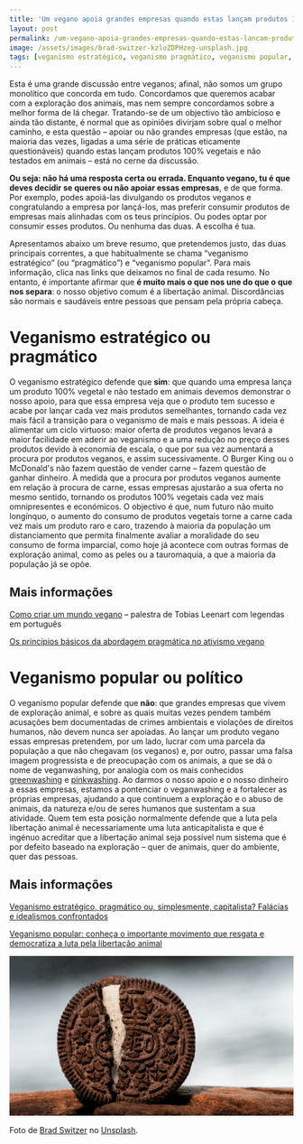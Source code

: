 ```yaml
---
title: 'Um vegano apoia grandes empresas quando estas lançam produtos 100% vegetais?'
layout: post
permalink: /um-vegano-apoia-grandes-empresas-quando-estas-lancam-produtos-100-vegetais/
image: /assets/images/brad-switzer-kzloZDPHzeg-unsplash.jpg
tags: [veganismo estratégico, veganismo pragmático, veganismo popular, veganismo político]
---
```

Esta é uma grande discussão entre veganos; afinal, não somos um grupo monolítico que concorda em tudo. Concordamos que queremos acabar com a exploração dos animais, mas nem sempre concordamos sobre a melhor forma de lá chegar. Tratando-se de um objectivo tão ambicioso e ainda tão distante, é normal que as opiniões divirjam sobre qual o melhor caminho, e esta questão &#8211; apoiar ou não grandes empresas (que estão, na maioria das vezes, ligadas a uma série de práticas eticamente questionáveis) quando estas lançam produtos 100% vegetais e não testados em animais &#8211; está no cerne da discussão.

**Ou seja: não há uma resposta certa ou errada. Enquanto vegano, tu é que deves decidir se queres ou não apoiar essas empresas**, e de que forma. Por exemplo, podes apoiá-las divulgando os produtos veganos e congratulando a empresa por lançá-los, mas preferir consumir produtos de empresas mais alinhadas com os teus princípios. Ou podes optar por consumir esses produtos. Ou nenhuma das duas. A escolha é tua.

Apresentamos abaixo um breve resumo, que pretendemos justo, das duas principais correntes, a que habitualmente se chama &#8220;veganismo estratégico&#8221; (ou &#8220;pragmático&#8221;) e &#8220;veganismo popular&#8221;. Para mais informação, clica nas links que deixamos no final de cada resumo. No entanto, é importante afirmar que **é muito mais o que nos une do que o que nos separa**: o nosso objetivo comum é a libertação animal. Discordâncias são normais e saudáveis entre pessoas que pensam pela própria cabeça.

# Veganismo estratégico ou pragmático

O veganismo estratégico defende que **sim**: que quando uma empresa lança um produto 100% vegetal e não testado em animais devemos demonstrar o nosso apoio, para que essa empresa veja que o produto tem sucesso e acabe por lançar cada vez mais produtos semelhantes, tornando cada vez mais fácil a transição para o veganismo de mais e mais pessoas. A ideia é alimentar um ciclo virtuoso: maior oferta de produtos veganos levará a maior facilidade em aderir ao veganismo e a uma redução no preço desses produtos devido à economia de escala, o que por sua vez aumentará a procura por produtos veganos, e assim sucessivamente. O Burger King ou o McDonald's não fazem questão de vender carne &#8211; fazem questão de ganhar dinheiro. À medida que a procura por produtos veganos aumente em relação à procura de carne, essas empresas ajustarão a sua oferta no mesmo sentido, tornando os produtos 100% vegetais cada vez mais omnipresentes e económicos. O objectivo é que, num futuro não muito longínquo, o aumento do consumo de produtos vegetais torne a carne cada vez mais um produto raro e caro, trazendo à maioria da população um distanciamento que permita finalmente avaliar a moralidade do seu consumo de forma imparcial, como hoje já acontece com outras formas de exploração animal, como as peles ou a tauromaquia, a que a maioria da população já se opõe.

## Mais informações

[Como criar um mundo vegano](https://www.youtube.com/watch?v=D-3we9c6ttM&cc_load_policy=1&cc_lang_pref=pt) &#8211; palestra de Tobias Leenart com legendas em português

[Os princípios básicos da abordagem pragmática no ativismo vegano](https://www.veganismoestrategico.com.br/postagens/ativismo-focado-em-resultados-praticos-e-pautado-em-pesquisas-e-analises/)

# Veganismo popular ou político

O veganismo popular defende que **não**: que grandes empresas que vivem de exploração animal, e sobre as quais muitas vezes pendem também acusações bem documentadas de crimes ambientais e violações de direitos humanos, não devem nunca ser apoiadas. Ao lançar um produto vegano essas empresas pretendem, por um lado, lucrar com uma parcela da população a que não chegavam (os veganos) e, por outro, passar uma falsa imagem progressista e de preocupação com os animais, a que se dá o nome de veganwashing, por analogia com os mais conhecidos [greenwashing](https://pt.wikipedia.org/wiki/Greenwashing) e [pinkwashing](https://pt.wikipedia.org/wiki/Pinkwashing). Ao darmos o nosso apoio e o nosso dinheiro a essas empresas, estamos a pontenciar o veganwashing e a fortalecer as próprias empresas, ajudando a que continuem a exploração e o abuso de animais, da natureza e/ou de seres humanos que sustentam a sua atividade. Quem tem esta posição normalmente defende que a luta pela libertação animal é necessariamente uma luta anticapitalista e que é ingénuo acreditar que a libertação animal seja possível num sistema que é por defeito baseado na exploração &#8211; quer de animais, quer do ambiente, quer das pessoas.

## Mais informações

[Veganismo estratégico, pragmático ou, simplesmente, capitalista? Falácias e idealismos confrontados](https://www.anda.jor.br/2020/03/15/veganismo-estrategico-pragmatico-ou-simplesmente-capitalista-falacias-e-idealismos-confrontados/)

[Veganismo popular: conheça o importante movimento que resgata e democratiza a luta pela libertação animal](https://veganagente.com.br/veganismo-popular-politico/)

![Imagem de uma bolacha Oreo](/assets/images/brad-switzer-kzloZDPHzeg-unsplash.jpg "Bolacha Oreo")

<div class="img-caption">Foto de <a href="https://unsplash.com/@mintchap?utm_source=unsplash&utm_medium=referral&utm_content=creditCopyText">Brad Switzer</a> no <a href="https://unsplash.com">Unsplash</a>.</div>
